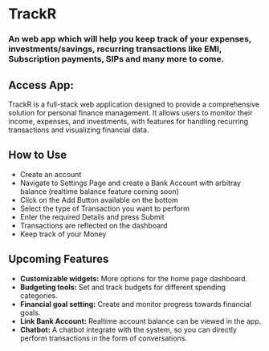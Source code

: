 # TrackR

### An web app which will help you keep track of your expenses, investments/savings, recurring transactions like EMI, Subscription payments, SIPs and many more to come.

## Access App: 

TrackR is a full-stack web application designed to provide a comprehensive solution for personal finance management. It allows users to monitor their income, expenses, and investments, with features for handling recurring transactions and visualizing financial data.

## How to Use

* Create an account
* Navigate to Settings Page and create a Bank Account with arbitray balance (realtime balance feature coming soon)
* Click on the Add Button available on the bottom
* Select the type of Transaction you want to perform
* Enter the required Details and press Submit
* Transactions are reflected on the dashboard
* Keep track of your Money

## Upcoming Features

* **Customizable widgets:** More options for the home page dashboard.
* **Budgeting tools:** Set and track budgets for different spending categories.
* **Financial goal setting:** Create and monitor progress towards financial goals.
* **Link Bank Account:** Realtime account balance can be viewed in the app.
* **Chatbot:** A chatbot integrate with the system, so you can directly perform transactions in the form of conversations.
